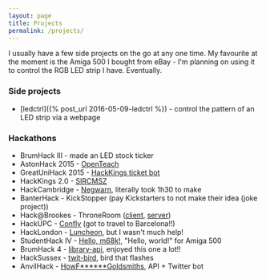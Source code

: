 ```yaml
---
layout: page
title: Projects
permalink: /projects/
---
```


I usually have a few side projects on the go at any one time. My favourite at the moment is the Amiga 500 I bought from eBay - I'm planning on using it to control the RGB LED strip I have. Eventually.

### Side projects

* [ledctrl]({% post_url 2016-05-09-ledctrl %}) - control the pattern of an LED strip via a webpage

### Hackathons

* BrumHack III - made an LED stock ticker
* AstonHack 2015 - [OpenTeach](http://devpost.com/software/openteach#more-of-an-idea-than-a-hack)
* GreatUniHack 2015 - [HackKings ticket bot](https://github.com/sprusr/kings-bot#DISCLAIMER---it-doesnt-work)
* HackKings 2.0 - [SIRCMSZ](https://github.com/Homletmoo/hk2015)
* HackCambridge - [Negwarn](https://github.com/sprusr/negwarn#the-rest-of-the-event-was-mucking-about), literally took 1h30 to make
* BanterHack - KickStopper (pay Kickstarters to not make their idea (joke project))
* Hack@Brookes - ThroneRoom ([client](https://github.com/sprusr/throneroom-site), [server](https://github.com/hgat/throneroom))
* HackUPC - [Confly](https://github.com/sprusr/confly) (got to travel to Barcelona!!)
* HackLondon - [Luncheon](http://devpost.com/software/luncheon), but I wasn't much help!
* StudentHack IV - [Hello, m68k!](http://devpost.com/software/hello-m68k), "Hello, world!" for Amiga 500
* BrumHack 4 - [library-api](https://github.com/BenjaminEHowe/library-api), enjoyed this one a lot!!
* HackSussex - [twit-bird](https://github.com/sprusr/twit-bird), bird that flashes
* AnvilHack - [HowF\******Goldsmiths](https://github.com/HowFuckingGoldsmiths), API + Twitter bot
